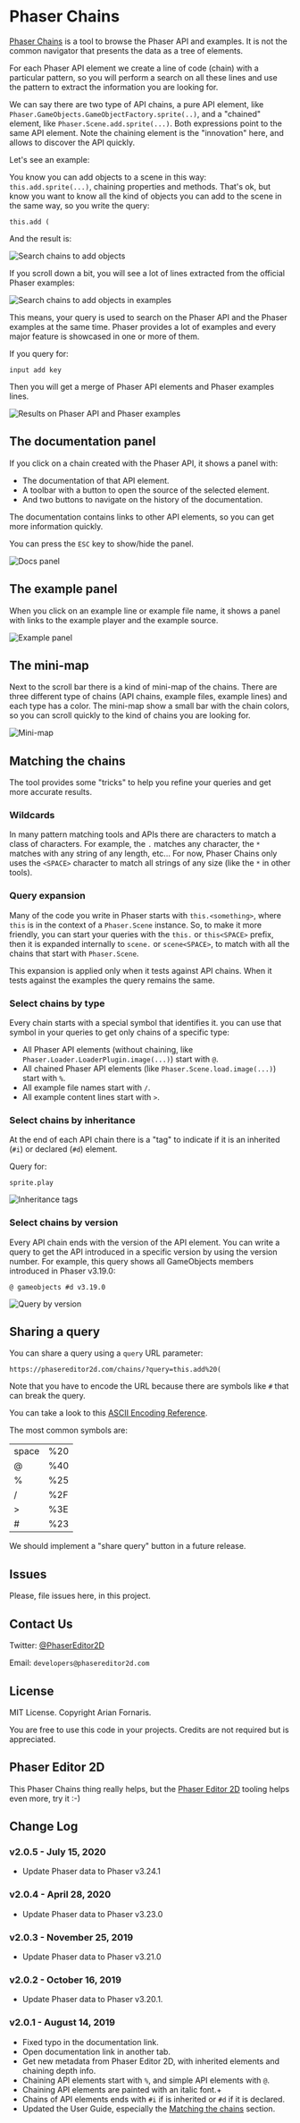 # Phaser Chains

[Phaser Chains](https://phasereditor2d.com/chains) is a tool to browse the Phaser API and examples. It is not the common navigator that presents the data as a tree of elements.

For each Phaser API element we create a line of code (chain) with a particular pattern, so you will perform a search on all these lines and use the pattern to extract the information you are looking for.

We can say there are two type of API chains, a pure API element, like `Phaser.GameObjects.GameObjectFactory.sprite(..)`, and a "chained" element, like `Phaser.Scene.add.sprite(...)`. Both expressions point to the same API element. Note the chaining element is the "innovation" here, and allows to discover the API quickly.

Let's see an example:

You know you can add objects to a scene in this way: `this.add.sprite(...)`, chaining properties and methods. That's ok, but know you want to know all the kind of objects you can add to the scene in the same way, so you write the query:

```
this.add (
```

And the result is:


![Search chains to add objects](guide-images/search-1.png)


If you scroll down a bit, you will see a lot of lines extracted from the official Phaser examples:

![Search chains to add objects in examples](guide-images/search-2.png)

This means, your query is used to search on the Phaser API and the Phaser examples at the same time. Phaser provides a lot of examples and every major feature is showcased in one or more of them.

If you query for:

```
input add key
```

Then you will get a merge of Phaser API elements and Phaser examples lines.

![Results on Phaser API and Phaser examples](guide-images/search-3.png)


## The documentation panel

If you click on a chain created with the Phaser API, it shows a panel with: 

* The documentation of that API element.
* A toolbar with a button to open the source of the selected element.
* And two buttons to navigate on the history of the documentation.

The documentation contains links to other API elements, so you can get more information quickly.

You can press the `ESC` key to show/hide the panel.

![Docs panel](guide-images/docs-panel.png)


## The example panel

When you click on an example line or example file name, it shows a panel with links to the example player and the example source.

![Example panel](guide-images/example-panel.png)

## The mini-map

Next to the scroll bar there is a kind of mini-map of the chains. There are three different type of chains (API chains, example files, example lines) and each type has a color. The mini-map show a small bar with the chain colors, so you can scroll quickly to the kind of chains you are looking for.

![Mini-map](guide-images/minimap.png)


## Matching the chains

The tool provides some "tricks" to help you refine your queries and get more accurate results.

### Wildcards

In many pattern matching tools and APIs there are characters to match a class of characters. For example, the `.` matches any character, the `*` matches with any string of any length, etc... For now, Phaser Chains only uses the `<SPACE>` character to match all strings of any size (like the `*` in other tools).

### Query expansion

Many of the code you write in Phaser starts with `this.<something>`, where `this` is in the context of a `Phaser.Scene` instance. So, to make it more friendly, you can start your queries with the `this.` or `this<SPACE>` prefix, then it is expanded internally to `scene.` or `scene<SPACE>`, to match with all the chains that start with `Phaser.Scene`.

This expansion is applied only when it tests against API chains. When it tests against  the examples the query remains the same.

### Select chains by type

Every chain starts with a special symbol that identifies it. you can use that symbol in your queries to get only chains of a specific type:

* All Phaser API elements (without chaining, like `Phaser.Loader.LoaderPlugin.image(...)`) start with `@`.
* All chained Phaser API elements (like `Phaser.Scene.load.image(...)`) start with `%`.
* All example file names start with `/`.
* All example content lines start with `>`.

### Select chains by inheritance

At the end of each API chain there is a "tag" to indicate if it is an inherited (`#i`) or declared (`#d`) element.

Query for:

```
sprite.play
```

![Inheritance tags](guide-images/inherited-elements.png)


### Select chains by version

Every API chain ends with the version of the API element. You can write a query to get the API introduced in a specific version by using the version number. For example, this query shows all GameObjects members introduced in Phaser v3.19.0:

```
@ gameobjects #d v3.19.0
```

![Query by version](guide-images/query-by-version.png)

## Sharing a query

You can share a query using a `query` URL parameter:

```
https://phasereditor2d.com/chains/?query=this.add%20(
```

Note that you have to encode the URL because there are symbols like `#` that can break the query.

You can take a look to this [ASCII Encoding Reference](https://www.w3schools.com/tags/ref_urlencode.asp).

The most common symbols are:

<table>
    <tr>
        <td>space</td><td>%20</td>
    </tr>
    <tr>
        <td>@</td><td>%40</td>
    </tr>
    <tr>
        <td>%</td><td>%25</td>
    </tr>
    <tr>
        <td>/</td><td>%2F</td>
    </tr>
    <tr>
        <td>&gt;</td><td>%3E</td>
    </tr>
    <tr>
        <td>#</td><td>%23</td>
    </tr>
</table>

We should implement a "share query" button in a future release.

## Issues

Please, file issues here, in this project.

## Contact Us

Twitter: [@PhaserEditor2D](https://twitter.com/PhaserEditor2D)

Email: `developers@phasereditor2d.com`

## License

MIT License. Copyright Arian Fornaris.

You are free to use this code in your projects. Credits are not required but is appreciated.

## Phaser Editor 2D

This Phaser Chains thing really helps, but the [Phaser Editor 2D](https://phasereditor2d.com) tooling helps even more, try it :-)


## Change Log

### v2.0.5 - July 15, 2020

* Update Phaser data to Phaser v3.24.1

### v2.0.4 - April 28, 2020

* Update Phaser data to Phaser v3.23.0

### v2.0.3 - November 25, 2019

* Update Phaser data to Phaser v3.21.0

### v2.0.2 - October 16, 2019

* Update Phaser data to Phaser v3.20.1.

### v2.0.1 - August 14, 2019

* Fixed typo in the documentation link.
* Open documentation link in another tab.
* Get new metadata from Phaser Editor 2D, with inherited elements and chaining depth info.
* Chaining API elements start with `%`, and simple API elements with `@`.
* Chaining API elements are painted with an italic font.+
* Chains of API elements ends with `#i` if is inherited or `#d` if it is declared.
* Updated the User Guide, especially the [Matching the chains](#matching-the-chains) section.